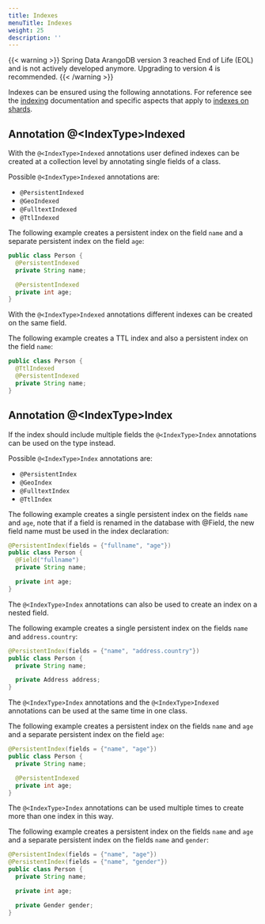 ```yaml
---
title: Indexes
menuTitle: Indexes
weight: 25
description: ''
---
```

{{< warning >}}
Spring Data ArangoDB version 3 reached End of Life (EOL) and is not actively
developed anymore. Upgrading to version 4 is recommended.
{{< /warning >}}

Indexes can be ensured using the following annotations. For reference see the
[indexing](../../../../../../arangodb/3.12/index-and-search/indexing/_index.md) documentation
and specific aspects that apply to
[indexes on shards](../../../../../../arangodb/3.12/deploy/architecture/data-sharding.md#indexes-on-shards).

## Annotation @\<IndexType\>Indexed

With the `@<IndexType>Indexed` annotations user defined indexes can be created
at a collection level by annotating single fields of a class.

Possible `@<IndexType>Indexed` annotations are:

- `@PersistentIndexed`
- `@GeoIndexed`
- `@FulltextIndexed`
- `@TtlIndexed`

The following example creates a persistent index on the field `name` and a
separate persistent index on the field `age`:

```java
public class Person {
  @PersistentIndexed
  private String name;

  @PersistentIndexed
  private int age;
}
```

With the `@<IndexType>Indexed` annotations different indexes can be created on the same field.

The following example creates a TTL index and also a persistent index on the field `name`:

```java
public class Person {
  @TtlIndexed
  @PersistentIndexed
  private String name;
}
```

## Annotation @\<IndexType\>Index

If the index should include multiple fields the `@<IndexType>Index` annotations
can be used on the type instead.

Possible `@<IndexType>Index` annotations are:

- `@PersistentIndex`
- `@GeoIndex`
- `@FulltextIndex`
- `@TtlIndex`

The following example creates a single persistent index on the fields `name` and
`age`, note that if a field is renamed in the database with @Field, the new
field name must be used in the index declaration:

```java
@PersistentIndex(fields = {"fullname", "age"})
public class Person {
  @Field("fullname")
  private String name;

  private int age;
}
```

The `@<IndexType>Index` annotations can also be used to create an index on a nested field.

The following example creates a single persistent index on the fields `name` and
`address.country`:

```java
@PersistentIndex(fields = {"name", "address.country"})
public class Person {
  private String name;

  private Address address;
}
```

The `@<IndexType>Index` annotations and the `@<IndexType>Indexed` annotations
can be used at the same time in one class.

The following example creates a persistent index on the fields `name` and `age`
and a separate persistent index on the field `age`:

```java
@PersistentIndex(fields = {"name", "age"})
public class Person {
  private String name;

  @PersistentIndexed
  private int age;
}
```

The `@<IndexType>Index` annotations can be used multiple times to create more
than one index in this way.

The following example creates a persistent index on the fields `name` and `age`
and a separate persistent index on the fields `name` and `gender`:

```java
@PersistentIndex(fields = {"name", "age"})
@PersistentIndex(fields = {"name", "gender"})
public class Person {
  private String name;

  private int age;

  private Gender gender;
}
```
